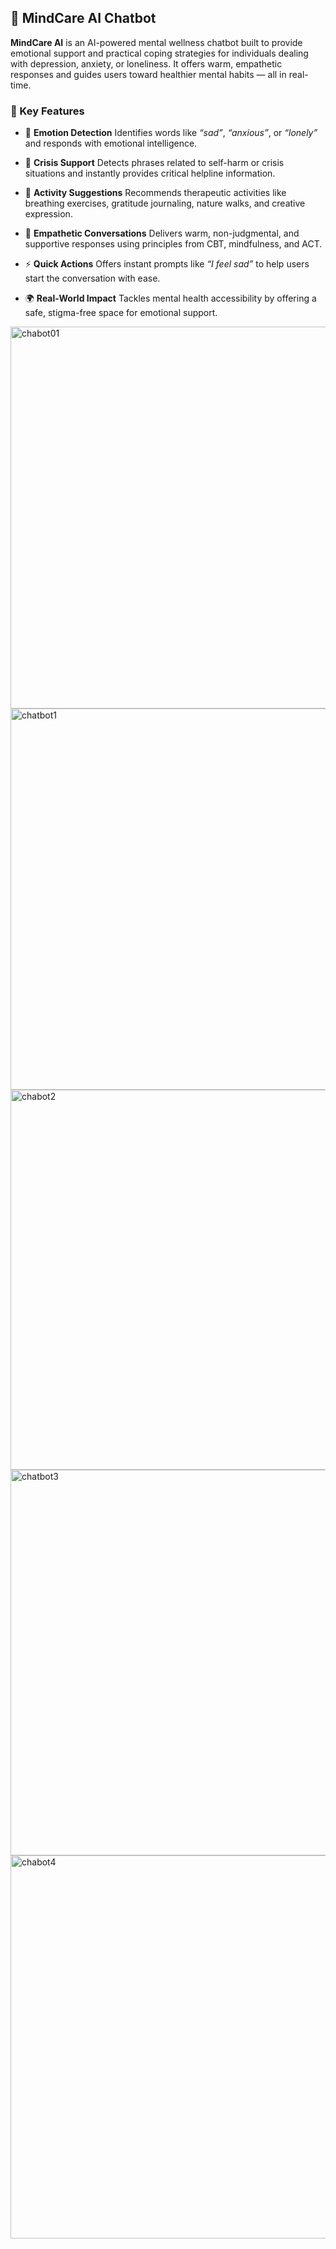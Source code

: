 
## 🧠 MindCare AI Chatbot

**MindCare AI** is an AI-powered mental wellness chatbot built to provide emotional support and practical coping strategies for individuals dealing with depression, anxiety, or loneliness. It offers warm, empathetic responses and guides users toward healthier mental habits — all in real-time.

### 🔑 Key Features

* 🧭 **Emotion Detection**
  Identifies words like *“sad”*, *“anxious”*, or *“lonely”* and responds with emotional intelligence.

* 🚨 **Crisis Support**
  Detects phrases related to self-harm or crisis situations and instantly provides critical helpline information.

* 🧘 **Activity Suggestions**
  Recommends therapeutic activities like breathing exercises, gratitude journaling, nature walks, and creative expression.

* 💬 **Empathetic Conversations**
  Delivers warm, non-judgmental, and supportive responses using principles from CBT, mindfulness, and ACT.

* ⚡ **Quick Actions**
  Offers instant prompts like *“I feel sad”* to help users start the conversation with ease.

* 🌍 **Real-World Impact**
  Tackles mental health accessibility by offering a safe, stigma-free space for emotional support.

<img width="1366" height="611" alt="chabot01" src="https://github.com/user-attachments/assets/2cb31ebb-43b9-4a62-a83e-eda7897fe9fe" />
<img width="1366" height="610" alt="chatbot1" src="https://github.com/user-attachments/assets/36ec71b6-108a-4449-9391-9dadc4c89b01" />
<img width="1366" height="608" alt="chabot2" src="https://github.com/user-attachments/assets/3fcb6af4-10d7-4510-baef-4c7bf3bae4f6" />
<img width="1366" height="617" alt="chatbot3" src="https://github.com/user-attachments/assets/5cabb06f-3055-4777-b167-73ca0f1ba69b" />
<img width="1366" height="613" alt="chabot4" src="https://github.com/user-attachments/assets/83cc1a40-c9d3-4d53-8a48-de10b97dc1be" />
